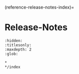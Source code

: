 (reference-release-notes-index)=
# Release-Notes

```{toctree}
:hidden:
:titlesonly:
:maxdepth: 2
:glob:

*
*/index
